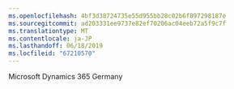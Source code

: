 ```yaml
---
ms.openlocfilehash: 4bf3d38724735e55d955bb28c02b6f897298187e
ms.sourcegitcommit: ad203331ee9737e82ef70206ac04eeb72a5f9c7f
ms.translationtype: MT
ms.contentlocale: ja-JP
ms.lasthandoff: 06/18/2019
ms.locfileid: "67210570"
---
```

Microsoft Dynamics 365 Germany